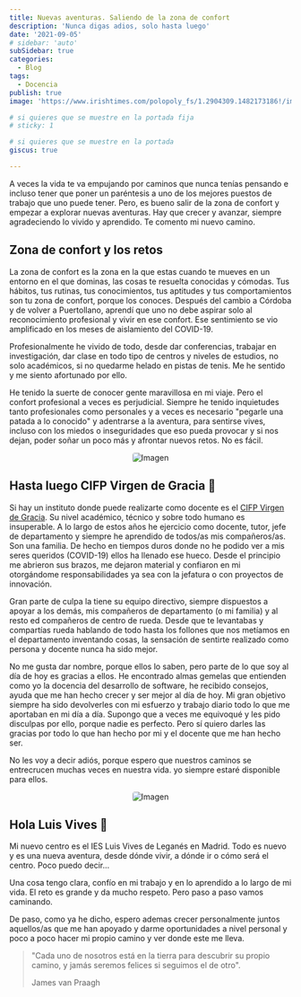 ```yaml
---
title: Nuevas aventuras. Saliendo de la zona de confort
description: 'Nunca digas adios, solo hasta luego'
date: '2021-09-05'
# sidebar: 'auto'
subSidebar: true
categories:
  - Blog
tags:
  - Docencia
publish: true
image: 'https://www.irishtimes.com/polopoly_fs/1.2904309.1482173186!/image/image.jpg_gen/derivatives/box_620_330/image.jpg'

# si quieres que se muestre en la portada fija
# sticky: 1

# si quieres que se muestre en la portada
giscus: true 

---
```

A veces la vida te va empujando por caminos que nunca tenías pensando e incluso tener que poner un paréntesis a uno de los mejores puestos de trabajo que uno puede tener. Pero, es bueno salir de la zona de confort y empezar a explorar nuevas aventuras. Hay que crecer y avanzar, siempre agradeciendo lo vivido y aprendido.
Te comento mi nuevo camino. 
<!-- more -->

## Zona de confort y los retos
La zona de confort es la zona en la que estas cuando te mueves en un entorno en el que dominas, las cosas te resuelta conocidas y cómodas. Tus hábitos, tus rutinas, tus conocimientos, tus aptitudes y tus comportamientos son tu zona de confort, porque los conoces.
Después del cambio a Córdoba y de volver a Puertollano, aprendí que uno no debe aspirar solo al reconocimiento profesional y vivir en ese confort. Ese sentimiento se vio amplificado en los meses de aislamiento del COVID-19.

Profesionalmente he vivido de todo, desde dar conferencias, trabajar en investigación, dar clase en todo tipo de centros y niveles de estudios, no solo académicos, si no quedarme helado en pistas de tenis. Me he sentido y me siento afortunado por ello.

He tenido la suerte de conocer gente maravillosa en mi viaje. Pero el confort profesional a veces es perjudicial. Siempre he tenido inquietudes tanto profesionales como personales y a veces es necesario "pegarle una patada a lo conocido" y adentrarse a la aventura, para sentirse vives, incluso con los miedos o inseguridades que eso pueda provocar y si nos dejan, poder soñar un poco más y afrontar nuevos retos. No es fácil.

<p style="text-align:center;">
<img loading="lazy" style="border-radius: 0.25rem;" 
  src="https://blogs.x.uoc.edu/recursos-humanos/wp-content/uploads/sites/4/2013/01/Mapa-de-TAAS-con-QR-scaled.jpg" 
  alt="Imagen">
</p>

## Hasta luego CIFP Virgen de Gracia 👋
Si hay un instituto donde puede realizarte como docente es el [CIFP Virgen de Gracia](https://cifpvirgendegracia.com/). Su nivel académico, técnico y sobre todo humano es insuperable. A lo largo de estos años he ejercicio como docente, tutor, jefe de departamento y siempre he aprendido de todos/as mis compañeros/as. Son una familia. De hecho en tiempos duros donde no he podido ver a mis seres queridos (COVID-19) ellos ha llenado ese hueco. Desde el principio me abrieron sus brazos, me dejaron material y confiaron en mi otorgándome responsabilidades ya sea con la jefatura o con proyectos de innovación.

Gran parte de culpa la tiene su equipo directivo, siempre dispuestos a apoyar a los demás, mis compañeros de departamento (o mi familia) y al resto ed compañeros de centro de rueda. Desde que te levantabas y compartías rueda hablando de todo hasta los follones que nos metíamos en el departamento inventando cosas, la sensación de sentirte realizado como persona y docente nunca ha sido mejor.

No me gusta dar nombre, porque ellos lo saben, pero parte de lo que soy al día de hoy es gracias a ellos. He encontrado almas gemelas que entienden como yo la docencia del desarrollo de software, he recibido consejos, ayuda que me han hecho crecer y ser mejor al día de hoy. Mi gran objetivo siempre ha sido devolverles con mi esfuerzo y trabajo diario todo lo que me aportaban en mi día a día. Supongo que a veces me equivoqué y les pido disculpas por ello, porque nadie es perfecto. Pero sí quiero darles las gracias por todo lo que han hecho por mi y el docente que me han hecho ser.

No les voy a decir adiós, porque espero que nuestros caminos se entrecrucen muchas veces en nuestra vida. yo siempre estaré disponible para ellos.
<p style="text-align:center;">
<img loading="lazy" style="border-radius: 0.25rem;" 
  src="https://s1.lanzadigital.com/wp-content/uploads/2020/06/El-CIFP-Virgen-de-Gracia-cuenta-con-una-extensa-oferta-formativa.jpg" 
  alt="Imagen">
</p>

## Hola Luis Vives 🙌
Mi nuevo centro es el IES Luis Vives de Leganés en Madrid. Todo es nuevo y es una nueva aventura, desde dónde vivir, a dónde ir o cómo será el centro. Poco puedo decir...

Una cosa tengo clara, confío en mi trabajo y en lo aprendido a lo largo de mi vida. El reto es grande y da mucho respeto. Pero paso a paso vamos caminando.

De paso, como ya he dicho, espero ademas crecer personalmente juntos aquellos/as que me han apoyado y darme oportunidades a nivel personal y poco a poco hacer mi propio camino y ver donde este me lleva.


> "Cada uno de nosotros está en la tierra para descubrir su propio camino, y jamás seremos felices si seguimos el de otro". 
> 
> James van Praagh 
>  
>  <span class="iconify" data-icon="carbon:user-military" style="color: #1fedce;" data-width="48" data-height="48"></span>
